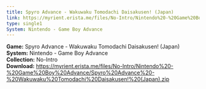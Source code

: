 ```yaml
---
title: Spyro Advance - Wakuwaku Tomodachi Daisakusen! (Japan)
link: https://myrient.erista.me/files/No-Intro/Nintendo%20-%20Game%20Boy%20Advance/Spyro%20Advance%20-%20Wakuwaku%20Tomodachi%20Daisakusen!%20(Japan).zip
type: single1
System: Nintendo - Game Boy Advance
---
```

<b>Game:</b> Spyro Advance - Wakuwaku Tomodachi Daisakusen! (Japan)<br>
<b>System:</b> Nintendo - Game Boy Advance<br>
<b>Collection:</b> No-Intro<br>
<b>Download:</b> https://myrient.erista.me/files/No-Intro/Nintendo%20-%20Game%20Boy%20Advance/Spyro%20Advance%20-%20Wakuwaku%20Tomodachi%20Daisakusen!%20(Japan).zip